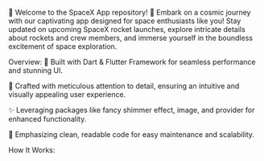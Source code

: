 🚀 Welcome to the SpaceX App repository! 🌌
Embark on a cosmic journey with our captivating app designed for space enthusiasts like you! Stay updated on upcoming SpaceX rocket launches, explore intricate details about rockets and crew members, and immerse yourself in the boundless excitement of space exploration.

Overview:
🚀 Built with Dart & Flutter Framework for seamless performance and stunning UI.

🎨 Crafted with meticulous attention to detail, ensuring an intuitive and visually appealing user experience.

✨ Leveraging packages like fancy shimmer effect, image, and provider for enhanced functionality.

🧼 Emphasizing clean, readable code for easy maintenance and scalability.

How It Works:
